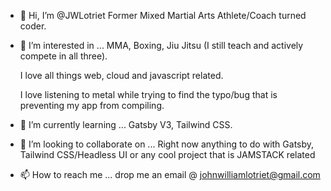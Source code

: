 - 👋 Hi, I’m @JWLotriet
Former Mixed Martial Arts Athlete/Coach turned coder.

- 👀 I’m interested in ...
  MMA, Boxing, Jiu Jitsu (I still teach and actively compete in all three).

  I love all things web, cloud and javascript related.

  I love listening to metal while trying to find the typo/bug that is preventing my app from compiling.


- 🌱 I’m currently learning ...
  Gatsby V3, Tailwind CSS.

- 💞️ I’m looking to collaborate on ...
  Right now anything to do with Gatsby, Tailwind CSS/Headless UI or any cool project that is JAMSTACK related

- 📫 How to reach me ...
  drop me an email @ johnwilliamlotriet@gmail.com


